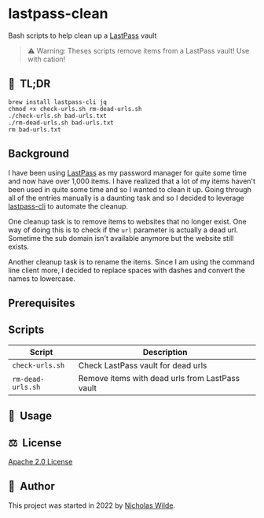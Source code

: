 # lastpass-clean

Bash scripts to help clean up a [LastPass][1] vault

> :warning: Warning: Theses scripts remove items from a LastPass vault! Use with cation!

## :rocket:&nbsp; TL;DR

```shell
brew install lastpass-cli jq
chmod +x check-urls.sh rm-dead-urls.sh
./check-urls.sh bad-urls.txt
./rm-dead-urls.sh bad-urls.txt
rm bad-urls.txt
```

## Background

I have been using [LastPass][1] as my password manager for quite some time and now have over 1,000 items.
I have realized that a lot of my items haven't been used in quite some time and so I wanted to clean it up.
Going through all of the entries manually is a daunting task and so I decided to leverage [lastpass-cli][3] to automate the cleanup.

One cleanup task is to remove items to websites that no longer exist.
One way of doing this is to check if the `url` parameter is actually a dead url.
Sometime the sub domain isn't available anymore but the website still exists.

Another cleanup task is to rename the items. Since I am using the command line client more, I decided to replace spaces with
dashes and convert the names to lowercase.

## Prerequisites

## Scripts

| Script          | Description                                     |
|-----------------|-------------------------------------------------|
| `check-urls.sh`   | Check LastPass vault for dead urls              |
| `rm-dead-urls.sh` | Remove items with dead urls from LastPass vault |

## :book:&nbsp; Usage

## :balance_scale:&nbsp; License

[Apache 2.0 License](../LICENSE)

## :pencil:&nbsp; Author

This project was started in 2022 by [Nicholas Wilde][2].

[1]: https://www.lastpass.com/
[2]: https://github.com/nicholaswilde/
[3]: https://github.com/lastpass/lastpass-cli/
